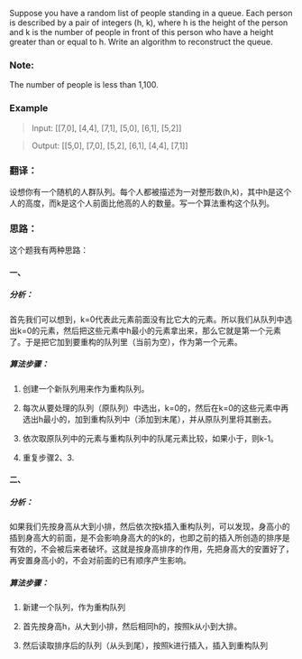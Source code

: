 Suppose you have a random list of people standing in a queue. Each person is described by a pair of integers (h, k), where h is the height of the person and k is the number of people in front of this person who have a height greater than or equal to h. Write an algorithm to reconstruct the queue.

### Note:
The number of people is less than 1,100.

### Example

>Input:
[[7,0], [4,4], [7,1], [5,0], [6,1], [5,2]]

>Output:
[[5,0], [7,0], [5,2], [6,1], [4,4], [7,1]]

### 翻译：

设想你有一个随机的人群队列。每个人都被描述为一对整形数(h,k)，其中h是这个人的高度，而k是这个人前面比他高的人的数量。写一个算法重构这个队列。


### 思路：

这个题我有两种思路：

#### 一、

##### 分析：

首先我们可以想到，k=0代表此元素前面没有比它大的元素。所以我们从队列中选出k=0的元素，然后把这些元素中h最小的元素拿出来，那么它就是第一个元素了。于是把它加到要重构的队列里（当前为空），作为第一个元素。

##### 算法步骤：

1. 创建一个新队列用来作为重构队列。

2. 每次从要处理的队列（原队列）中选出，k=0的，然后在k=0的这些元素中再选出h最小的，加到重构队列中（添加到末尾），并从原队列里将其删去。

3. 依次取原队列中的元素与重构队列中的队尾元素比较，如果小于，则k-1。

4. 重复步骤2、3.

#### 二、

##### 分析：

如果我们先按身高从大到小排，然后依次按k插入重构队列，可以发现，身高小的插到身高大的前面，是不会影响身高大的的k的，也即之前的插入所创造的排序是有效的，不会被后来者破坏。这就是按身高排序的作用，先把身高大的安置好了，再安置身高小的，不会对前面的已有顺序产生影响。

##### 算法步骤：

1. 新建一个队列，作为重构队列

1. 首先按身高h，从大到小排，然后相同h的，按照k从小到大排。

2. 然后读取排序后的队列（从头到尾），按照k进行插入，插入到重构队列